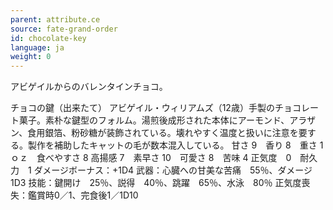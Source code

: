 ```yaml
---
parent: attribute.ce
source: fate-grand-order
id: chocolate-key
language: ja
weight: 0
---
```


アビゲイルからのバレンタインチョコ。

チョコの鍵（出来たて）
アビゲイル・ウィリアムズ（12歳）手製のチョコレート菓子。素朴な鍵型のフォルム。湯煎後成形された本体にアーモンド、アラザン、食用銀箔、粉砂糖が装飾されている。壊れやすく温度と扱いに注意を要する。製作を補助したキャットの毛が数本混入している。
甘さ 9　香り 8　重さ 1ｏｚ　食べやすさ 8
高揚感 7　素早さ 10　可愛さ 8　苦味 4
正気度　0　耐久力　1
ダメージボーナス：+1D4
武器：心臓への甘美な苦痛　55％、ダメージ1D3
技能：鍵開け　25％、説得　40％、跳躍　65％、水泳　80％
正気度喪失：鑑賞時0／1、完食後1／1D10
